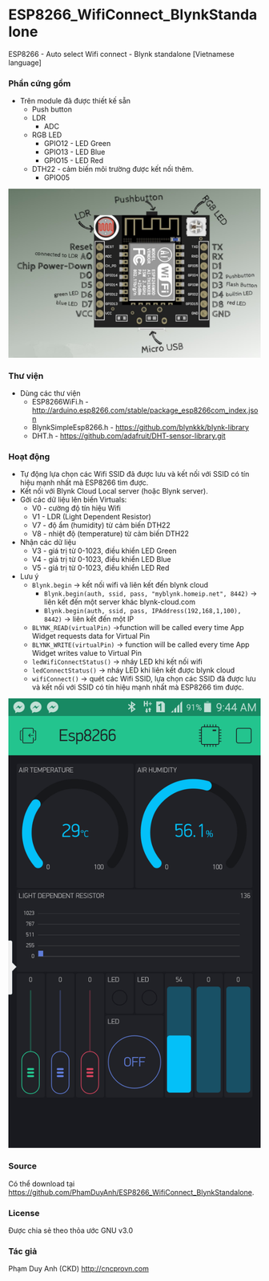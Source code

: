 # ESP8266_WifiConnect_BlynkStandalone
ESP8266 - Auto select Wifi connect - Blynk standalone [Vietnamese language]

### Phần cứng gồm
  - Trên module đã được thiết kế sẵn
    * Push button
    * LDR
      - ADC
    * RGB LED
      - GPIO12 - LED Green 
      - GPIO13 - LED Blue
      - GPIO15 - LED Red
    * DTH22 - cảm biến môi trường được kết nối thêm.
      - GPIO05
      
![ESP8266 Module](https://github.com/PhamDuyAnh/ESP8266_WifiConnect_BlynkStandalone/blob/master/Esp8266-module.jpg)

### Thư viện
  - Dùng các thư viện
    * ESP8266WiFi.h - http://arduino.esp8266.com/stable/package_esp8266com_index.json
    * BlynkSimpleEsp8266.h - https://github.com/blynkkk/blynk-library
    * DHT.h - https://github.com/adafruit/DHT-sensor-library.git

### Hoạt động
  - Tự động lựa chọn các Wifi SSID đã được lưu và kết nối với SSID có tín hiệu mạnh nhất mà ESP8266 tìm được.
  - Kết nối với Blynk Cloud Local server (hoặc Blynk server).
  - Gởi các dữ liệu lên biến Virtuals:
    * V0 - cường độ tín hiệu Wifi
    * V1 - LDR (Light Dependent Resistor)
    * V7 - độ ẩm (humidity) từ cảm biến DTH22
    * V8 - nhiệt độ (temperature) từ cảm biến DTH22
  - Nhận các dữ liệu
    * V3 - giá trị từ 0-1023, điều khiển LED Green
    * V4 - giá trị từ 0-1023, điều khiển LED Blue
    * V5 - giá trị từ 0-1023, điều khiển LED Red
  - Lưu ý
    * ```Blynk.begin``` -> kết nối wifi và liên kết đến blynk cloud
      - ```Blynk.begin(auth, ssid, pass, "myblynk.homeip.net", 8442)``` -> liên kết đến một server khác blynk-cloud.com
      - ```Blynk.begin(auth, ssid, pass, IPAddress(192,168,1,100), 8442)``` -> liên kết đến một IP
    * ```BLYNK_READ(virtualPin)``` ->function will be called every time App Widget requests data for Virtual Pin
    * ```BLYNK_WRITE(virtualPin)``` -> function will be called every time App Widget writes value to Virtual Pin
    * ```ledWifiConnectStatus()``` -> nháy LED khi kết nối wifi
    * ```ledConnectStatus()``` -> nháy LED khi liên kết được blynk cloud
    * ```wifiConnect()``` -> quét các Wifi SSID, lựa chọn các SSID đã được lưu và kết nối với SSID có tín hiệu mạnh nhất mà ESP8266 tìm được.

![Screenshot](https://github.com/PhamDuyAnh/ESP8266_WifiConnect_BlynkStandalone/blob/master/Screenshot_2017-08-30-09-44-22.png)

### Source 
Có thể download tại <https://github.com/PhamDuyAnh/ESP8266_WifiConnect_BlynkStandalone>.

### License
Được chia sẻ theo thỏa ước GNU v3.0

### Tác giả
  Phạm Duy Anh (CKD)
  http://cncprovn.com
